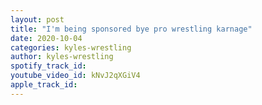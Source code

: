 ```yaml
---
layout: post
title: "I'm being sponsored bye pro wrestling karnage"
date: 2020-10-04
categories: kyles-wrestling
author: kyles-wrestling
spotify_track_id: 
youtube_video_id: kNvJ2qXGiV4
apple_track_id: 
---
```

